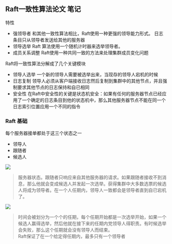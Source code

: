 ## Raft一致性算法论文 笔记

特性
- 强领导者 
  和其他一致性算法相比，Raft使用一种更强的领导能力形式。
  日志条目只从领导者发送给其他的服务器
- 领导选举 
  Raft 算法使用一个随机计时器来选举领导者。
- 成员关系调整
  Raft使用一种共同一致的方法来处理集群成员变化问题
 

Raft将一致性算法分解成了几个关键模块
- 领导人选举
  一个新的领导人需要被选举出来，当现存的领导人宕机的时候
- 日志复制
  领导人必须从客户端接收日志然后复制到集群中的其他节点，并且强制要求其他节点的日志保持和自已相同
- 安全性
  在Raft中安全性的关键是状态机安全：如果有任何的服务器节点已经应用了一个确定的日志条目到他的状态机中，那么其他服务器节点不能在同一个日志索引位置应用一个不同的指令


### Raft 基础
每个服务器接单都处于这三个状态之一
- 领导人
- 跟随者
- 候选人

![](https://github.com/maemual/raft-zh_cn/raw/master/images/raft-%E5%9B%BE4.png)
>服务器状态。跟随者只响应来自其他服务器的请求。如果跟随者接收不到消息，那么他就会变成候选人并发起一次选举。获得集群中大多数选票的候选人将成为领导者。在一个人任期内，领导人一致都会是领导者直到自已宕机了。

![](https://github.com/maemual/raft-zh_cn/blob/master/images/raft-%E5%9B%BE5.png)
>时间会被划分为一个个的任期，每个任期开始都是一次选举开始，如果一个候选人赢得选举，然后他就在接下来的任期内党领导人得职责。有时候选举会失败，那么这个任期就会没有领导人而结束。  
Raft保证了在一个给定得任期内，最多只有一个领导者


